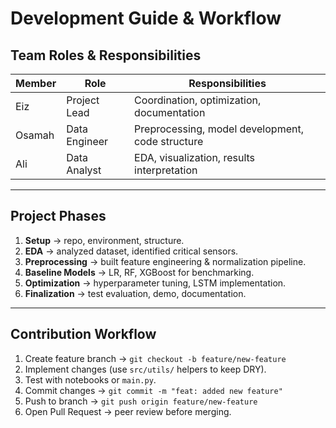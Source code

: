 # Development Guide & Workflow

## Team Roles & Responsibilities
| Member   | Role             | Responsibilities |
|----------|------------------|------------------|
| Eiz      | Project Lead     | Coordination, optimization, documentation |
| Osamah   | Data Engineer    | Preprocessing, model development, code structure |
| Ali      | Data Analyst     | EDA, visualization, results interpretation |

---

## Project Phases
1. **Setup** → repo, environment, structure.  
2. **EDA** → analyzed dataset, identified critical sensors.  
3. **Preprocessing** → built feature engineering & normalization pipeline.  
4. **Baseline Models** → LR, RF, XGBoost for benchmarking.  
5. **Optimization** → hyperparameter tuning, LSTM implementation.  
6. **Finalization** → test evaluation, demo, documentation.  

---

## Contribution Workflow
1. Create feature branch → `git checkout -b feature/new-feature`  
2. Implement changes (use `src/utils/` helpers to keep DRY).  
3. Test with notebooks or `main.py`.  
4. Commit changes → `git commit -m "feat: added new feature"`  
5. Push to branch → `git push origin feature/new-feature`  
6. Open Pull Request → peer review before merging.  
